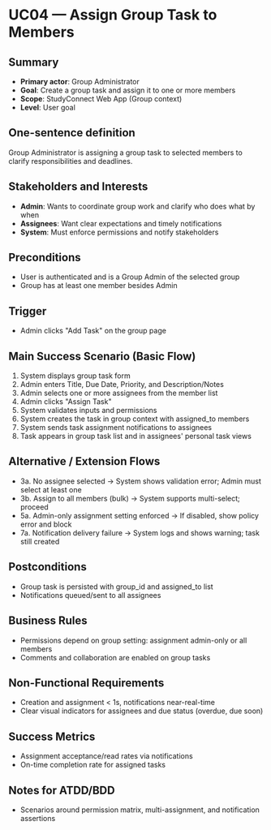 # UC04 — Assign Group Task to Members

## Summary
- **Primary actor**: Group Administrator
- **Goal**: Create a group task and assign it to one or more members
- **Scope**: StudyConnect Web App (Group context)
- **Level**: User goal

## One-sentence definition
Group Administrator is assigning a group task to selected members to clarify responsibilities and deadlines.

## Stakeholders and Interests
- **Admin**: Wants to coordinate group work and clarify who does what by when
- **Assignees**: Want clear expectations and timely notifications
- **System**: Must enforce permissions and notify stakeholders

## Preconditions
- User is authenticated and is a Group Admin of the selected group
- Group has at least one member besides Admin

## Trigger
- Admin clicks "Add Task" on the group page

## Main Success Scenario (Basic Flow)
1. System displays group task form
2. Admin enters Title, Due Date, Priority, and Description/Notes
3. Admin selects one or more assignees from the member list
4. Admin clicks "Assign Task"
5. System validates inputs and permissions
6. System creates the task in group context with assigned_to members
7. System sends task assignment notifications to assignees
8. Task appears in group task list and in assignees' personal task views

## Alternative / Extension Flows
- 3a. No assignee selected → System shows validation error; Admin must select at least one
- 3b. Assign to all members (bulk) → System supports multi-select; proceed
- 5a. Admin-only assignment setting enforced → If disabled, show policy error and block
- 7a. Notification delivery failure → System logs and shows warning; task still created

## Postconditions
- Group task is persisted with group_id and assigned_to list
- Notifications queued/sent to all assignees

## Business Rules
- Permissions depend on group setting: assignment admin-only or all members
- Comments and collaboration are enabled on group tasks

## Non-Functional Requirements
- Creation and assignment < 1s, notifications near-real-time
- Clear visual indicators for assignees and due status (overdue, due soon)

## Success Metrics
- Assignment acceptance/read rates via notifications
- On-time completion rate for assigned tasks

## Notes for ATDD/BDD
- Scenarios around permission matrix, multi-assignment, and notification assertions

